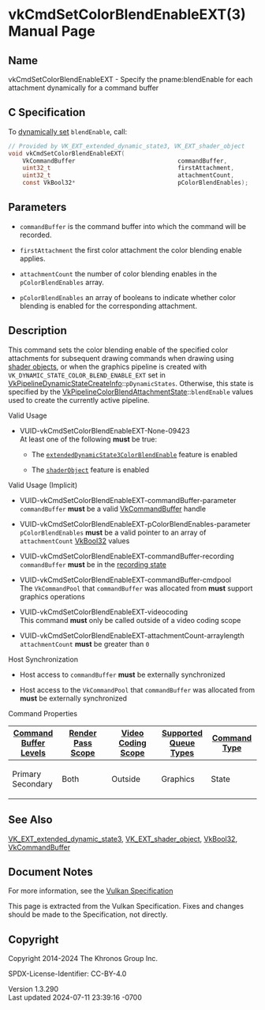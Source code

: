 # vkCmdSetColorBlendEnableEXT(3) Manual Page

## Name

vkCmdSetColorBlendEnableEXT - Specify the pname:blendEnable for each
attachment dynamically for a command buffer



## <a href="#_c_specification" class="anchor"></a>C Specification

To <a
href="https://registry.khronos.org/vulkan/specs/1.3-extensions/html/vkspec.html#pipelines-dynamic-state"
target="_blank" rel="noopener">dynamically set</a> `blendEnable`, call:

``` c
// Provided by VK_EXT_extended_dynamic_state3, VK_EXT_shader_object
void vkCmdSetColorBlendEnableEXT(
    VkCommandBuffer                             commandBuffer,
    uint32_t                                    firstAttachment,
    uint32_t                                    attachmentCount,
    const VkBool32*                             pColorBlendEnables);
```

## <a href="#_parameters" class="anchor"></a>Parameters

- `commandBuffer` is the command buffer into which the command will be
  recorded.

- `firstAttachment` the first color attachment the color blending enable
  applies.

- `attachmentCount` the number of color blending enables in the
  `pColorBlendEnables` array.

- `pColorBlendEnables` an array of booleans to indicate whether color
  blending is enabled for the corresponding attachment.

## <a href="#_description" class="anchor"></a>Description

This command sets the color blending enable of the specified color
attachments for subsequent drawing commands when drawing using <a
href="https://registry.khronos.org/vulkan/specs/1.3-extensions/html/vkspec.html#shaders-objects"
target="_blank" rel="noopener">shader objects</a>, or when the graphics
pipeline is created with `VK_DYNAMIC_STATE_COLOR_BLEND_ENABLE_EXT` set
in
[VkPipelineDynamicStateCreateInfo](https://registry.khronos.org/vulkan/specs/1.3-extensions/man/html/VkPipelineDynamicStateCreateInfo.html)::`pDynamicStates`.
Otherwise, this state is specified by the
[VkPipelineColorBlendAttachmentState](https://registry.khronos.org/vulkan/specs/1.3-extensions/man/html/VkPipelineColorBlendAttachmentState.html)::`blendEnable`
values used to create the currently active pipeline.

Valid Usage

- <a href="#VUID-vkCmdSetColorBlendEnableEXT-None-09423"
  id="VUID-vkCmdSetColorBlendEnableEXT-None-09423"></a>
  VUID-vkCmdSetColorBlendEnableEXT-None-09423  
  At least one of the following **must** be true:

  - The
    [`extendedDynamicState3ColorBlendEnable`](#features-extendedDynamicState3ColorBlendEnable)
    feature is enabled

  - The [`shaderObject`](#features-shaderObject) feature is enabled

Valid Usage (Implicit)

- <a href="#VUID-vkCmdSetColorBlendEnableEXT-commandBuffer-parameter"
  id="VUID-vkCmdSetColorBlendEnableEXT-commandBuffer-parameter"></a>
  VUID-vkCmdSetColorBlendEnableEXT-commandBuffer-parameter  
  `commandBuffer` **must** be a valid
  [VkCommandBuffer](https://registry.khronos.org/vulkan/specs/1.3-extensions/man/html/VkCommandBuffer.html) handle

- <a href="#VUID-vkCmdSetColorBlendEnableEXT-pColorBlendEnables-parameter"
  id="VUID-vkCmdSetColorBlendEnableEXT-pColorBlendEnables-parameter"></a>
  VUID-vkCmdSetColorBlendEnableEXT-pColorBlendEnables-parameter  
  `pColorBlendEnables` **must** be a valid pointer to an array of
  `attachmentCount` [VkBool32](https://registry.khronos.org/vulkan/specs/1.3-extensions/man/html/VkBool32.html) values

- <a href="#VUID-vkCmdSetColorBlendEnableEXT-commandBuffer-recording"
  id="VUID-vkCmdSetColorBlendEnableEXT-commandBuffer-recording"></a>
  VUID-vkCmdSetColorBlendEnableEXT-commandBuffer-recording  
  `commandBuffer` **must** be in the [recording
  state](#commandbuffers-lifecycle)

- <a href="#VUID-vkCmdSetColorBlendEnableEXT-commandBuffer-cmdpool"
  id="VUID-vkCmdSetColorBlendEnableEXT-commandBuffer-cmdpool"></a>
  VUID-vkCmdSetColorBlendEnableEXT-commandBuffer-cmdpool  
  The `VkCommandPool` that `commandBuffer` was allocated from **must**
  support graphics operations

- <a href="#VUID-vkCmdSetColorBlendEnableEXT-videocoding"
  id="VUID-vkCmdSetColorBlendEnableEXT-videocoding"></a>
  VUID-vkCmdSetColorBlendEnableEXT-videocoding  
  This command **must** only be called outside of a video coding scope

- <a href="#VUID-vkCmdSetColorBlendEnableEXT-attachmentCount-arraylength"
  id="VUID-vkCmdSetColorBlendEnableEXT-attachmentCount-arraylength"></a>
  VUID-vkCmdSetColorBlendEnableEXT-attachmentCount-arraylength  
  `attachmentCount` **must** be greater than `0`

Host Synchronization

- Host access to `commandBuffer` **must** be externally synchronized

- Host access to the `VkCommandPool` that `commandBuffer` was allocated
  from **must** be externally synchronized

Command Properties

<table class="tableblock frame-all grid-all stretch">
<colgroup>
<col style="width: 20%" />
<col style="width: 20%" />
<col style="width: 20%" />
<col style="width: 20%" />
<col style="width: 20%" />
</colgroup>
<thead>
<tr>
<th class="tableblock halign-left valign-top"><a
href="#VkCommandBufferLevel">Command Buffer Levels</a></th>
<th class="tableblock halign-left valign-top"><a
href="#vkCmdBeginRenderPass">Render Pass Scope</a></th>
<th class="tableblock halign-left valign-top"><a
href="#vkCmdBeginVideoCodingKHR">Video Coding Scope</a></th>
<th class="tableblock halign-left valign-top"><a
href="#VkQueueFlagBits">Supported Queue Types</a></th>
<th class="tableblock halign-left valign-top"><a
href="#fundamentals-queueoperation-command-types">Command Type</a></th>
</tr>
</thead>
<tbody>
<tr>
<td class="tableblock halign-left valign-top"><p>Primary<br />
Secondary</p></td>
<td class="tableblock halign-left valign-top"><p>Both</p></td>
<td class="tableblock halign-left valign-top"><p>Outside</p></td>
<td class="tableblock halign-left valign-top"><p>Graphics</p></td>
<td class="tableblock halign-left valign-top"><p>State</p></td>
</tr>
</tbody>
</table>

## <a href="#_see_also" class="anchor"></a>See Also

[VK_EXT_extended_dynamic_state3](https://registry.khronos.org/vulkan/specs/1.3-extensions/man/html/VK_EXT_extended_dynamic_state3.html),
[VK_EXT_shader_object](https://registry.khronos.org/vulkan/specs/1.3-extensions/man/html/VK_EXT_shader_object.html),
[VkBool32](https://registry.khronos.org/vulkan/specs/1.3-extensions/man/html/VkBool32.html), [VkCommandBuffer](https://registry.khronos.org/vulkan/specs/1.3-extensions/man/html/VkCommandBuffer.html)

## <a href="#_document_notes" class="anchor"></a>Document Notes

For more information, see the <a
href="https://registry.khronos.org/vulkan/specs/1.3-extensions/html/vkspec.html#vkCmdSetColorBlendEnableEXT"
target="_blank" rel="noopener">Vulkan Specification</a>

This page is extracted from the Vulkan Specification. Fixes and changes
should be made to the Specification, not directly.

## <a href="#_copyright" class="anchor"></a>Copyright

Copyright 2014-2024 The Khronos Group Inc.

SPDX-License-Identifier: CC-BY-4.0

Version 1.3.290  
Last updated 2024-07-11 23:39:16 -0700
